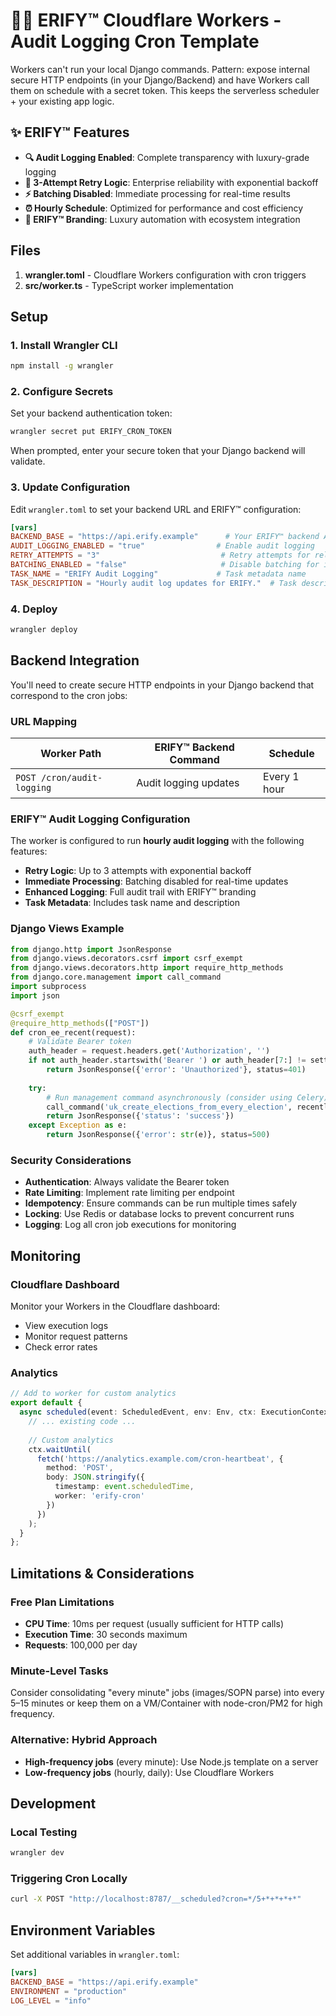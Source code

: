 # 💎🔥 ERIFY™ Cloudflare Workers - Audit Logging Cron Template

Workers can't run your local Django commands. Pattern: expose internal secure HTTP endpoints (in your Django/Backend) and have Workers call them on schedule with a secret token. This keeps the serverless scheduler + your existing app logic.

## ✨ ERIFY™ Features

- **🔍 Audit Logging Enabled**: Complete transparency with luxury-grade logging
- **🔄 3-Attempt Retry Logic**: Enterprise reliability with exponential backoff
- **⚡ Batching Disabled**: Immediate processing for real-time results
- **⏰ Hourly Schedule**: Optimized for performance and cost efficiency
- **💎 ERIFY™ Branding**: Luxury automation with ecosystem integration

## Files

1. **wrangler.toml** - Cloudflare Workers configuration with cron triggers
2. **src/worker.ts** - TypeScript worker implementation

## Setup

### 1. Install Wrangler CLI

```bash
npm install -g wrangler
```

### 2. Configure Secrets

Set your backend authentication token:

```bash
wrangler secret put ERIFY_CRON_TOKEN
```

When prompted, enter your secure token that your Django backend will validate.

### 3. Update Configuration

Edit `wrangler.toml` to set your backend URL and ERIFY™ configuration:

```toml
[vars]
BACKEND_BASE = "https://api.erify.example"      # Your ERIFY™ backend API
AUDIT_LOGGING_ENABLED = "true"                # Enable audit logging
RETRY_ATTEMPTS = "3"                           # Retry attempts for reliability
BATCHING_ENABLED = "false"                     # Disable batching for immediate processing
TASK_NAME = "ERIFY Audit Logging"             # Task metadata name
TASK_DESCRIPTION = "Hourly audit log updates for ERIFY."  # Task description
```

### 4. Deploy

```bash
wrangler deploy
```

## Backend Integration

You'll need to create secure HTTP endpoints in your Django backend that correspond to the cron jobs:

### URL Mapping

| Worker Path | ERIFY™ Backend Command | Schedule |
|-------------|------------------------|----------|
| `POST /cron/audit-logging` | Audit logging updates | Every 1 hour |

### ERIFY™ Audit Logging Configuration

The worker is configured to run **hourly audit logging** with the following features:
- **Retry Logic**: Up to 3 attempts with exponential backoff
- **Immediate Processing**: Batching disabled for real-time updates  
- **Enhanced Logging**: Full audit trail with ERIFY™ branding
- **Task Metadata**: Includes task name and description

### Django Views Example

```python
from django.http import JsonResponse
from django.views.decorators.csrf import csrf_exempt
from django.views.decorators.http import require_http_methods
from django.core.management import call_command
import subprocess
import json

@csrf_exempt
@require_http_methods(["POST"])
def cron_ee_recent(request):
    # Validate Bearer token
    auth_header = request.headers.get('Authorization', '')
    if not auth_header.startswith('Bearer ') or auth_header[7:] != settings.ERIFY_CRON_TOKEN:
        return JsonResponse({'error': 'Unauthorized'}, status=401)
    
    try:
        # Run management command asynchronously (consider using Celery)
        call_command('uk_create_elections_from_every_election', recently_updated=True)
        return JsonResponse({'status': 'success'})
    except Exception as e:
        return JsonResponse({'error': str(e)}, status=500)
```

### Security Considerations

- **Authentication**: Always validate the Bearer token
- **Rate Limiting**: Implement rate limiting per endpoint
- **Idempotency**: Ensure commands can be run multiple times safely
- **Locking**: Use Redis or database locks to prevent concurrent runs
- **Logging**: Log all cron job executions for monitoring

## Monitoring

### Cloudflare Dashboard

Monitor your Workers in the Cloudflare dashboard:
- View execution logs
- Monitor request patterns
- Check error rates

### Analytics

```typescript
// Add to worker for custom analytics
export default {
  async scheduled(event: ScheduledEvent, env: Env, ctx: ExecutionContext) {
    // ... existing code ...
    
    // Custom analytics
    ctx.waitUntil(
      fetch('https://analytics.example.com/cron-heartbeat', {
        method: 'POST',
        body: JSON.stringify({
          timestamp: event.scheduledTime,
          worker: 'erify-cron'
        })
      })
    );
  }
};
```

## Limitations & Considerations

### Free Plan Limitations

- **CPU Time**: 10ms per request (usually sufficient for HTTP calls)
- **Execution Time**: 30 seconds maximum
- **Requests**: 100,000 per day

### Minute-Level Tasks

Consider consolidating "every minute" jobs (images/SOPN parse) into every 5–15 minutes or keep them on a VM/Container with node-cron/PM2 for high frequency.

### Alternative: Hybrid Approach

- **High-frequency jobs** (every minute): Use Node.js template on a server
- **Low-frequency jobs** (hourly, daily): Use Cloudflare Workers

## Development

### Local Testing

```bash
wrangler dev
```

### Triggering Cron Locally

```bash
curl -X POST "http://localhost:8787/__scheduled?cron=*/5+*+*+*+*"
```

## Environment Variables

Set additional variables in `wrangler.toml`:

```toml
[vars]
BACKEND_BASE = "https://api.erify.example"
ENVIRONMENT = "production"
LOG_LEVEL = "info"
```